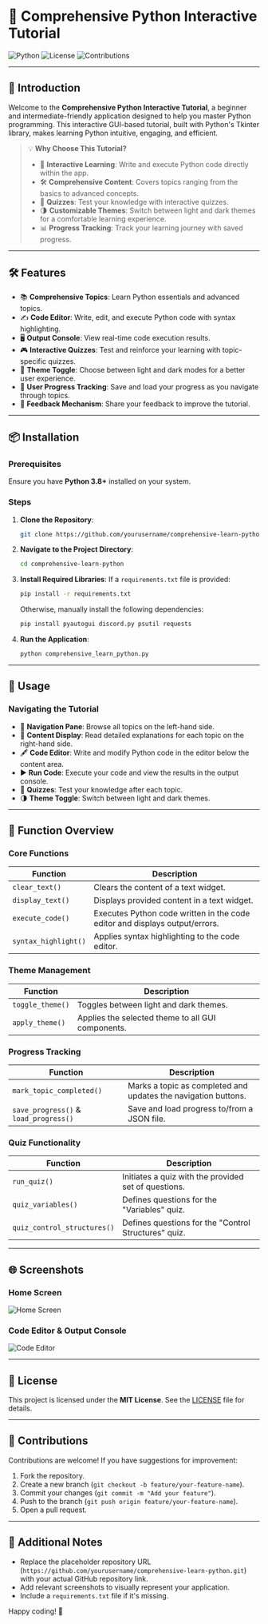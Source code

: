 # 🐍 Comprehensive Python Interactive Tutorial

![Python](https://img.shields.io/badge/Python-3.8%2B-blue.svg) ![License](https://img.shields.io/badge/License-MIT-green.svg) ![Contributions](https://img.shields.io/badge/Contributions-Welcome-orange.svg)

---

## 🌟 Introduction

Welcome to the **Comprehensive Python Interactive Tutorial**, a beginner and intermediate-friendly application designed to help you master Python programming. This interactive GUI-based tutorial, built with Python's Tkinter library, makes learning Python intuitive, engaging, and efficient.

> 💡 **Why Choose This Tutorial?**
>
> - 🚀 **Interactive Learning**: Write and execute Python code directly within the app.
> - 🛠️ **Comprehensive Content**: Covers topics ranging from the basics to advanced concepts.
> - 🎯 **Quizzes**: Test your knowledge with interactive quizzes.
> - 🌗 **Customizable Themes**: Switch between light and dark themes for a comfortable learning experience.
> - 📊 **Progress Tracking**: Track your learning journey with saved progress.

---

## 🛠️ Features

- 📚 **Comprehensive Topics**: Learn Python essentials and advanced topics.
- ✍️ **Code Editor**: Write, edit, and execute Python code with syntax highlighting.
- 🖥️ **Output Console**: View real-time code execution results.
- 🎮 **Interactive Quizzes**: Test and reinforce your learning with topic-specific quizzes.
- 🌈 **Theme Toggle**: Choose between light and dark modes for a better user experience.
- 🔄 **User Progress Tracking**: Save and load your progress as you navigate through topics.
- 💬 **Feedback Mechanism**: Share your feedback to improve the tutorial.

---

## 📦 Installation

### Prerequisites

Ensure you have **Python 3.8+** installed on your system.

### Steps

1. **Clone the Repository**:
   ```bash
   git clone https://github.com/yourusername/comprehensive-learn-python.git
   ```
   
2. **Navigate to the Project Directory**:
   ```bash
   cd comprehensive-learn-python
   ```

3. **Install Required Libraries**:
   If a `requirements.txt` file is provided:
   ```bash
   pip install -r requirements.txt
   ```
   Otherwise, manually install the following dependencies:
   ```bash
   pip install pyautogui discord.py psutil requests
   ```

4. **Run the Application**:
   ```bash
   python comprehensive_learn_python.py
   ```

---

## 📖 Usage

### Navigating the Tutorial
- 📂 **Navigation Pane**: Browse all topics on the left-hand side.
- 📄 **Content Display**: Read detailed explanations for each topic on the right-hand side.
- 🖋️ **Code Editor**: Write and modify Python code in the editor below the content area.
- ▶️ **Run Code**: Execute your code and view the results in the output console.
- 🎯 **Quizzes**: Test your knowledge after each topic.
- 🌗 **Theme Toggle**: Switch between light and dark themes.

---

## 🧩 Function Overview

### Core Functions
| **Function**          | **Description**                                                                 |
|-----------------------|---------------------------------------------------------------------------------|
| `clear_text()`        | Clears the content of a text widget.                                            |
| `display_text()`      | Displays provided content in a text widget.                                     |
| `execute_code()`      | Executes Python code written in the code editor and displays output/errors.     |
| `syntax_highlight()`  | Applies syntax highlighting to the code editor.                                 |

### Theme Management
| **Function**          | **Description**                                                                 |
|-----------------------|---------------------------------------------------------------------------------|
| `toggle_theme()`      | Toggles between light and dark themes.                                          |
| `apply_theme()`       | Applies the selected theme to all GUI components.                               |

### Progress Tracking
| **Function**          | **Description**                                                                 |
|-----------------------|---------------------------------------------------------------------------------|
| `mark_topic_completed()` | Marks a topic as completed and updates the navigation buttons.                |
| `save_progress()` & `load_progress()` | Save and load progress to/from a JSON file.                     |

### Quiz Functionality
| **Function**          | **Description**                                                                 |
|-----------------------|---------------------------------------------------------------------------------|
| `run_quiz()`          | Initiates a quiz with the provided set of questions.                            |
| `quiz_variables()`    | Defines questions for the "Variables" quiz.                                     |
| `quiz_control_structures()` | Defines questions for the "Control Structures" quiz.                      |

---

## 🌐 Screenshots

### Home Screen
![Home Screen](path/to/home_screen_screenshot.png)

### Code Editor & Output Console
![Code Editor](path/to/code_editor_screenshot.png)

---

## 📝 License

This project is licensed under the **MIT License**. See the [LICENSE](LICENSE) file for details.

---

## 🤝 Contributions

Contributions are welcome! If you have suggestions for improvement:
1. Fork the repository.
2. Create a new branch (`git checkout -b feature/your-feature-name`).
3. Commit your changes (`git commit -m "Add your feature"`).
4. Push to the branch (`git push origin feature/your-feature-name`).
5. Open a pull request.

---

## 🎉 Additional Notes

- Replace the placeholder repository URL (`https://github.com/yourusername/comprehensive-learn-python.git`) with your actual GitHub repository link.
- Add relevant screenshots to visually represent your application.
- Include a `requirements.txt` file if it's missing.

Happy coding! 🚀
```
